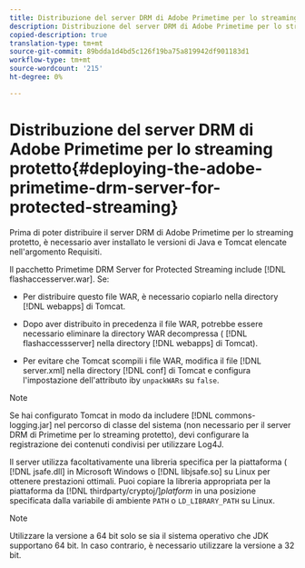 ```yaml
---
title: Distribuzione del server DRM di Adobe Primetime per lo streaming protetto
description: Distribuzione del server DRM di Adobe Primetime per lo streaming protetto
copied-description: true
translation-type: tm+mt
source-git-commit: 89bdda1d4bd5c126f19ba75a819942df901183d1
workflow-type: tm+mt
source-wordcount: '215'
ht-degree: 0%

---
```



# Distribuzione del server DRM di Adobe Primetime per lo streaming protetto{#deploying-the-adobe-primetime-drm-server-for-protected-streaming}

Prima di poter distribuire il server DRM di Adobe Primetime per lo streaming protetto, è necessario aver installato le versioni di Java e Tomcat elencate nell&#39;argomento Requisiti.

Il pacchetto Primetime DRM Server for Protected Streaming include [!DNL flashaccesserver.war]. Se:

* Per distribuire questo file WAR, è necessario copiarlo nella directory [!DNL webapps] di Tomcat.
* Dopo aver distribuito in precedenza il file WAR, potrebbe essere necessario eliminare la directory WAR decompressa ( [!DNL flashaccessserver] nella directory [!DNL webapps] di Tomcat).

* Per evitare che Tomcat scompili i file WAR, modifica il file [!DNL server.xml] nella directory [!DNL conf] di Tomcat e configura l&#39;impostazione dell&#39;attributo iby `unpackWARs` su `false`.

>[!NOTE]
>
>Se hai configurato Tomcat in modo da includere [!DNL commons-logging.jar] nel percorso di classe del sistema (non necessario per il server DRM di Primetime per lo streaming protetto), devi configurare la registrazione dei contenuti condivisi per utilizzare Log4J.

Il server utilizza facoltativamente una libreria specifica per la piattaforma ( [!DNL jsafe.dll] in Microsoft Windows o [!DNL libjsafe.so] su Linux per ottenere prestazioni ottimali. Puoi copiare la libreria appropriata per la piattaforma da [!DNL thirdparty/cryptoj/]*platform* in una posizione specificata dalla variabile di ambiente `PATH` o `LD_LIBRARY_PATH` su Linux.

>[!NOTE]
>
>Utilizzare la versione a 64 bit solo se sia il sistema operativo che JDK supportano 64 bit. In caso contrario, è necessario utilizzare la versione a 32 bit.

